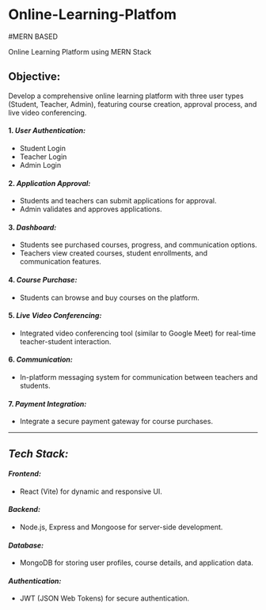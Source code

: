 # Online-Learning-Platfom
#MERN BASED



Online Learning Platform using MERN Stack

## Objective:

Develop a comprehensive online learning platform with three user types (Student, Teacher, Admin), featuring course creation, approval process, and live video conferencing.


#### 1. *User Authentication:*
   - Student Login
   - Teacher Login
   - Admin Login


#### 2. *Application Approval:*
   - Students and teachers can submit applications for approval.
   - Admin validates and approves applications.


#### 3. *Dashboard:*
   - Students see purchased courses, progress, and communication options.
   - Teachers view created courses, student enrollments, and communication features.

#### 4. *Course Purchase:*

   - Students can browse and buy courses on the platform.

#### 5. *Live Video Conferencing:*
   - Integrated video conferencing tool (similar to Google Meet) for real-time teacher-student interaction.

#### 6. *Communication:*
   - In-platform messaging system for communication between teachers and students.

#### 7. *Payment Integration:*
   - Integrate a secure payment gateway for course purchases.

----


## *Tech Stack:*

#### *Frontend:*
  - React (Vite) for dynamic and responsive UI.

#### *Backend:*
  - Node.js, Express and Mongoose for server-side development.

#### *Database:*
  - MongoDB for storing user profiles, course details, and application data.

#### *Authentication:*
  - JWT (JSON Web Tokens) for secure authentication.

